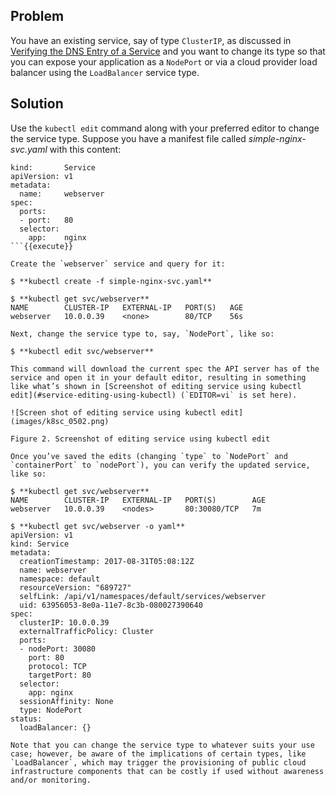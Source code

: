 ## Problem

You have an existing service, say of type `ClusterIP`, as discussed in [Verifying the DNS Entry of a Service](#dns_service) and you want to change its type so that you can expose your application as a `NodePort` or via a cloud provider load balancer using the `LoadBalancer` service type.

## Solution

Use the `kubectl edit` command along with your preferred editor to change the service type. Suppose you have a manifest file called _simple-nginx-svc.yaml_ with this content:

```
kind:       Service
apiVersion: v1
metadata:
  name:     webserver
spec:
  ports:
  - port:   80
  selector:
    app:    nginx
```{{execute}}

Create the `webserver` service and query for it:

$ **kubectl create -f simple-nginx-svc.yaml**

$ **kubectl get svc/webserver**
NAME        CLUSTER-IP   EXTERNAL-IP   PORT(S)   AGE
webserver   10.0.0.39    <none>        80/TCP    56s

Next, change the service type to, say, `NodePort`, like so:

$ **kubectl edit svc/webserver**

This command will download the current spec the API server has of the service and open it in your default editor, resulting in something like what’s shown in [Screenshot of editing service using kubectl edit](#service-editing-using-kubectl) (`EDITOR=vi` is set here).

![Screen shot of editing service using kubectl edit](images/k8sc_0502.png)

Figure 2. Screenshot of editing service using kubectl edit

Once you’ve saved the edits (changing `type` to `NodePort` and `containerPort` to `nodePort`), you can verify the updated service, like so:

$ **kubectl get svc/webserver**
NAME        CLUSTER-IP   EXTERNAL-IP   PORT(S)        AGE
webserver   10.0.0.39    <nodes>       80:30080/TCP   7m

$ **kubectl get svc/webserver -o yaml**
apiVersion: v1
kind: Service
metadata:
  creationTimestamp: 2017-08-31T05:08:12Z
  name: webserver
  namespace: default
  resourceVersion: "689727"
  selfLink: /api/v1/namespaces/default/services/webserver
  uid: 63956053-8e0a-11e7-8c3b-080027390640
spec:
  clusterIP: 10.0.0.39
  externalTrafficPolicy: Cluster
  ports:
  - nodePort: 30080
    port: 80
    protocol: TCP
    targetPort: 80
  selector:
    app: nginx
  sessionAffinity: None
  type: NodePort
status:
  loadBalancer: {}

Note that you can change the service type to whatever suits your use case; however, be aware of the implications of certain types, like `LoadBalancer`, which may trigger the provisioning of public cloud infrastructure components that can be costly if used without awareness and/or monitoring.
